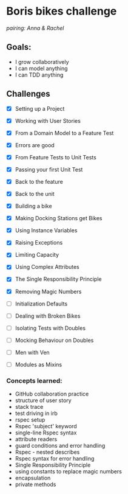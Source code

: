 # Boris bikes challenge 

_pairing: Anna & Rachel_

## Goals:

- I grow collaboratively
- I can model anything
- I can TDD anything

## Challenges

- [x] Setting up a Project
- [x] Working with User Stories
- [x] From a Domain Model to a Feature Test
- [x] Errors are good
- [x] From Feature Tests to Unit Tests
- [x] Passing your first Unit Test
- [x] Back to the feature
- [x] Back to the unit
- [x] Building a bike
- [x] Making Docking Stations get Bikes
- [x] Using Instance Variables
- [x] Raising Exceptions
- [x] Limiting Capacity
- [x] Using Complex Attributes
- [x] The Single Responsibility Principle
- [x] Removing Magic Numbers
- [ ] Initialization Defaults
- [ ] Dealing with Broken Bikes
- [ ] Isolating Tests with Doubles
- [ ] Mocking Behaviour on Doubles
- [ ] Men with Ven
- [ ] Modules as Mixins


### Concepts learned:
- GitHub collaboration practice 
- structure of user story
- stack trace
- test driving in irb
- rspec setup 
- Rspec 'subject' keyword 
- single-line Rspec syntax
- attribute readers
- guard conditions and error handling
- Rspec - nested describes
- Rspec syntax for error handling
- Single Responsibility Principle 
- using constants to replace magic numbers
- encapsulation
- private methods
